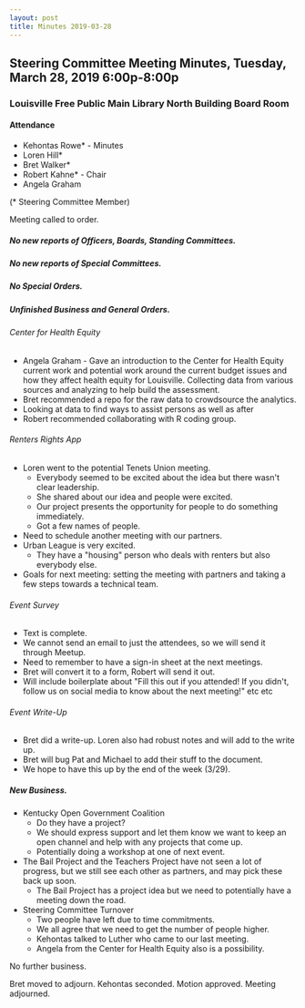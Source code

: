 ```yaml
---
layout: post
title: Minutes 2019-03-28
---
```


## Steering Committee Meeting Minutes, Tuesday, March 28, 2019 6:00p-8:00p
### Louisville Free Public Main Library North Building Board Room

#### Attendance
* Kehontas Rowe* - Minutes
* Loren Hill*
* Bret Walker*
* Robert Kahne* - Chair
* Angela Graham

(* Steering Committee Member)

Meeting called to order. 

##### No new reports of Officers, Boards, Standing Committees.

##### No new reports of Special Committees.

##### No Special Orders.

##### Unfinished Business and General Orders. 

###### Center for Health Equity

* Angela Graham - Gave an introduction to the Center for Health Equity current work and potential work around the current budget issues and how they affect health equity for Louisville. Collecting data from various sources and analyzing to help build the assessment.
* Bret recommended a repo for the raw data to crowdsource the analytics.
* Looking at data to find ways to assist persons as well as after
* Robert recommended collaborating with R coding group.

###### Renters Rights App

* Loren went to the potential Tenets Union meeting.
    * Everybody seemed to be excited about the idea but there wasn't clear leadership.
    * She shared about our idea and people were excited.
	* Our project presents the opportunity for people to do something immediately.
	* Got a few names of people.
* Need to schedule another meeting with our partners.
* Urban League is very excited.
	* They have a "housing" person who deals with renters but also everybody else.
* Goals for next meeting: setting the meeting with partners and taking a few steps towards a technical team.

###### Event Survey

* Text is complete.
* We cannot send an email to just the attendees, so we will send it through Meetup.
* Need to remember to have a sign-in sheet at the next meetings.
* Bret will convert it to a form, Robert will send it out.
* Will include boilerplate about "Fill this out if you attended!  If you didn't, follow us on social media to know about the next meeting!" etc etc

###### Event Write-Up

* Bret did a write-up.  Loren also had robust notes and will add to the write up.
* Bret will bug Pat and Michael to add their stuff to the document.
* We hope to have this up by the end of the week (3/29).

##### New Business.

* Kentucky Open Government Coalition
	* Do they have a project?
	* We should express support and let them know we want to keep an open channel and help with any projects that come up.
	* Potentially doing a workshop at one of next event.
* The Bail Project and the Teachers Project have not seen a lot of progress, but we still see each other as partners, and may pick these back up soon.
	* The Bail Project has a project idea but we need to potentially have a meeting down the road.
* Steering Committee Turnover
	* Two people have left due to time commitments.
	* We all agree that we need to get the number of people higher.
	* Kehontas talked to Luther who came to our last meeting.
	* Angela from the Center for Health Equity also is a possibility.


No further business. 

Bret moved to adjourn. Kehontas seconded. Motion approved. Meeting adjourned.

